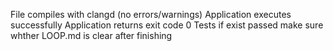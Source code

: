 File compiles with clangd (no errors/warnings)
Application executes successfully
Application returns exit code 0
Tests if exist passed
make sure whther LOOP.md is clear after finishing
